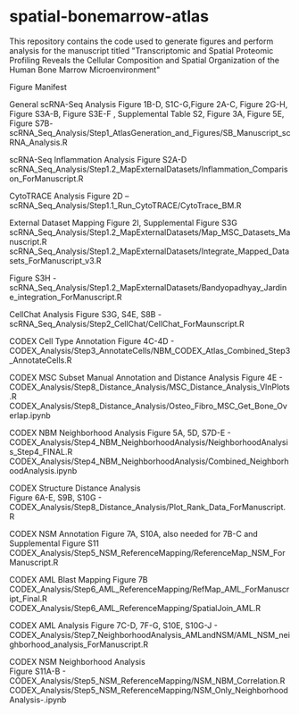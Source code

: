 # spatial-bonemarrow-atlas
This repository contains the code used to generate figures and perform analysis for the manuscript titled "Transcriptomic and Spatial Proteomic Profiling Reveals the Cellular Composition and Spatial Organization of the Human Bone Marrow Microenvironment"

Figure Manifest 

General scRNA-Seq Analysis 
Figure 1B-D, S1C-G,Figure 2A-C, Figure 2G-H, Figure S3A-B, Figure S3E-F , Supplemental Table S2, Figure 3A, Figure 5E, Figure S7B- scRNA_Seq_Analysis/Step1_AtlasGeneration_and_Figures/SB_Manuscript_scRNA_Analysis.R

scRNA-Seq Inflammation Analysis
Figure S2A-D
scRNA_Seq_Analysis/Step1.2_MapExternalDatasets/Inflammation_Comparison_ForManuscript.R

CytoTRACE Analysis 
Figure 2D – 
scRNA_Seq_Analysis/Step1.1_Run_CytoTRACE/CytoTrace_BM.R

External Dataset Mapping
Figure 2I, Supplemental Figure S3G scRNA_Seq_Analysis/Step1.2_MapExternalDatasets/Map_MSC_Datasets_Manuscript.R
scRNA_Seq_Analysis/Step1.2_MapExternalDatasets/Integrate_Mapped_Datasets_ForManuscript_v3.R

Figure S3H - 
scRNA_Seq_Analysis/Step1.2_MapExternalDatasets/Bandyopadhyay_Jardine_integration_ForManuscript.R

CellChat Analysis 
Figure S3G, S4E, S8B - scRNA_Seq_Analysis/Step2_CellChat/CellChat_ForMaunscript.R

CODEX Cell Type Annotation
Figure 4C-4D - CODEX_Analysis/Step3_AnnotateCells/NBM_CODEX_Atlas_Combined_Step3_AnnotateCells.R

CODEX MSC Subset Manual Annotation and Distance Analysis
Figure 4E - CODEX_Analysis/Step8_Distance_Analysis/MSC_Distance_Analysis_VlnPlots.R
CODEX_Analysis/Step8_Distance_Analysis/Osteo_Fibro_MSC_Get_Bone_Overlap.ipynb

CODEX NBM Neighborhood Analysis 
Figure 5A, 5D, S7D-E - CODEX_Analysis/Step4_NBM_NeighborhoodAnalysis/NeighborhoodAnalysis_Step4_FINAL.R
CODEX_Analysis/Step4_NBM_NeighborhoodAnalysis/Combined_NeighborhoodAnalysis.ipynb

CODEX Structure Distance Analysis  
Figure 6A-E, S9B, S10G - CODEX_Analysis/Step8_Distance_Analysis/Plot_Rank_Data_ForManuscript.R

CODEX NSM Annotation
Figure 7A, S10A, also needed for 7B-C and Supplemental Figure S11
CODEX_Analysis/Step5_NSM_ReferenceMapping/ReferenceMap_NSM_ForManuscript.R


CODEX AML Blast Mapping
Figure 7B
CODEX_Analysis/Step6_AML_ReferenceMapping/RefMap_AML_ForManuscript_Final.R
CODEX_Analysis/Step6_AML_ReferenceMapping/SpatialJoin_AML.R

CODEX AML Analysis
Figure 7C-D, 7F-G, S10E, S10G-J - CODEX_Analysis/Step7_NeighborhoodAnalysis_AMLandNSM/AML_NSM_neighborhood_analysis_ForManuscript.R

CODEX NSM Neighborhood Analysis  
Figure S11A-B - CODEX_Analysis/Step5_NSM_ReferenceMapping/NSM_NBM_Correlation.R
CODEX_Analysis/Step5_NSM_ReferenceMapping/NSM_Only_NeighborhoodAnalysis-.ipynb

